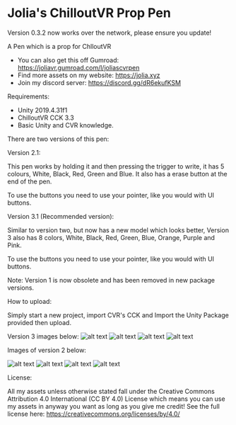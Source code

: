# Jolia's ChilloutVR Prop Pen
Version 0.3.2 now works over the network, please ensure you update!

A Pen which is a prop for ChlloutVR

- You can also get this off Gumroad: https://joliavr.gumroad.com/l/joliascvrpen
- Find more assets on my website: https://jolia.xyz
- Join my discord server: https://discord.gg/dR6ekufKSM

Requirements:
- Unity 2019.4.31f1
- ChilloutVR CCK 3.3
- Basic Unity and CVR knowledge.

There are two versions of this pen:

Version 2.1:

This pen works by holding it and then pressing the trigger to write, it has 5 colours, White, Black, Red, Green and Blue. It also has a erase button at the end of the pen. 

To use the buttons you need to use your pointer, like you would with UI buttons.

Version 3.1 (Recommended version):

Similar to version two, but now has a new model which looks better, Version 3 also has 8 colors, White, Black, Red, Green, Blue, Orange, Purple and Pink. 

To use the buttons you need to use your pointer, like you would with UI buttons.

Note: Version 1 is now obsolete and has been removed in new package versions.

How to upload:

Simply start a new project, import CVR's CCK and Import the Unity Package provided then upload. 

Version 3 images below:
![alt text](https://cloud.jolia.xyz/s/GP5kdn4LEeMWpg4/download/ChilloutVR-2022-08-10_12-24-35.png)
![alt text](https://cloud.jolia.xyz/s/L24SNzXPtSoYxGY/download/ChilloutVR-2022-08-10_12-24-46.png)
![alt text](https://cloud.jolia.xyz/s/ZDneKAx8JA56K6E/download/ChilloutVR-2022-08-10_12-25-39.png)
![alt text](https://cloud.jolia.xyz/s/EQoFcoS9NdT8PjM/download/ChilloutVR-2022-08-10_12-25-59.png)


Images of version 2 below:

![alt text](https://i.imgur.com/RFIZcSF.png)
![alt text](https://i.imgur.com/oLyzmUb.png)
![alt text](https://i.imgur.com/X1rLAj4.png)
![alt text](https://i.imgur.com/HbcZiFf.png)

License:

All my assets unless otherwise stated fall under the Creative Commons Attribution 4.0 International (CC BY 4.0) License which means you can use my assets in anyway you want as long as you give me credit! See the full license here: https://creativecommons.org/licenses/by/4.0/
